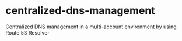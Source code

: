 # centralized-dns-management
Centralized DNS management in a multi-account environment by using Route 53 Resolver
